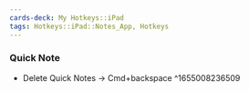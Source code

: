 ```yaml
---
cards-deck: My Hotkeys::iPad
tags: Hotkeys::iPad::Notes_App, Hotkeys
---
```


### Quick Note
- Delete Quick Notes → Cmd+backspace ^1655008236509
